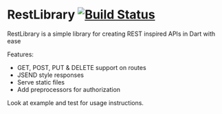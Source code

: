 RestLibrary [![Build Status](https://drone.io/github.com/Pajn/RestLibrary/status.png)](https://drone.io/github.com/Pajn/RestLibrary/latest)
===========

RestLibrary is a simple library for creating REST inspired APIs in Dart with ease

Features:
* GET, POST, PUT & DELETE support on routes
* JSEND style responses
* Serve static files
* Add preprocessors for authorization

Look at example and test for usage instructions.
